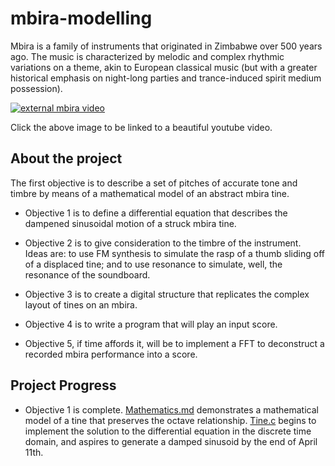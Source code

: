 # mbira-modelling
Mbira is a family of instruments that originated in Zimbabwe over 500 years ago.
The music is characterized by melodic and complex rhythmic variations on a theme, akin to European classical music (but with a greater historical emphasis on night-long parties and trance-induced spirit medium possession).

[![external mbira video](https://img.youtube.com/vi/tKbfUEhjuH4/0.jpg)](https://www.youtube.com/watch?v=tKbfUEhjuH4)

Click the above image to be linked to a beautiful youtube video.


## About the project
The first objective is to describe a set of pitches of accurate tone and timbre by means of a mathematical model of an abstract mbira tine.

- Objective 1 is to define a differential equation that describes the dampened sinusoidal motion of a struck mbira tine.

- Objective 2 is to give consideration to the timbre of the instrument. Ideas are: to use FM synthesis to simulate the rasp of a thumb sliding off of a displaced tine; and to use resonance to simulate, well, the resonance of the soundboard.

- Objective 3 is to create a digital structure that replicates the complex layout of tines on an mbira.

- Objective 4 is to write a program that will play an input score.

- Objective 5, if time affords it, will be to implement a FFT to deconstruct a recorded mbira performance into a score.


## Project Progress

- Objective 1 is complete. [Mathematics.md](mathematics.md) demonstrates a mathematical model of a tine that preserves the octave relationship. [Tine.c](tine.c) begins to implement the solution to the differential equation in the discrete time domain, and aspires to generate a damped sinusoid by the end of April 11th.
